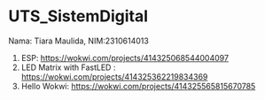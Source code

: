 # UTS_SistemDigital
Nama: Tiara Maulida, NIM:2310614013
1. ESP: https://wokwi.com/projects/414325068544004097
2. LED Matrix with FastLED : https://wokwi.com/projects/414325362219834369
3. Hello Wokwi: https://wokwi.com/projects/414325565815670785
